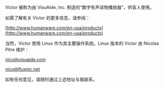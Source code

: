 Victor 被称为由 VisuAide, Inc. 制造的“数字有声读物播放器”，供盲人使用。

如需了解有关 Victor 的更多信息，请参阅：

[http://www.humanware.com/en-usa/products](http://www.humanware.com/en-usa/products)

当然，Victor 使用 Linux 作为其主要操作系统。Linux 版本的 Victor 由 Nicolas Pitre 维护：

nico@visuaide.com

nico@fluxnic.net

如有任何意见，请随时通过上述地址与我联系。